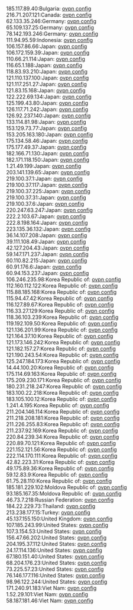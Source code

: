185.117.89.40:Bulgaria: [ovpn config](vpn/185_117_89_40.ovpn)  
216.71.207.121:Canada: [ovpn config](vpn/216_71_207_121.ovpn)  
62.133.35.246:Germany: [ovpn config](vpn/62_133_35_246.ovpn)  
65.109.137.25:Germany: [ovpn config](vpn/65_109_137_25.ovpn)  
78.142.193.246:Germany: [ovpn config](vpn/78_142_193_246.ovpn)  
111.94.95.59:Indonesia: [ovpn config](vpn/111_94_95_59.ovpn)  
106.157.86.66:Japan: [ovpn config](vpn/106_157_86_66.ovpn)  
106.172.159.39:Japan: [ovpn config](vpn/106_172_159_39.ovpn)  
110.66.21.114:Japan: [ovpn config](vpn/110_66_21_114.ovpn)  
116.65.1.188:Japan: [ovpn config](vpn/116_65_1_188.ovpn)  
118.83.93.210:Japan: [ovpn config](vpn/118_83_93_210.ovpn)  
121.110.137.100:Japan: [ovpn config](vpn/121_110_137_100.ovpn)  
121.117.251.27:Japan: [ovpn config](vpn/121_117_251_27.ovpn)  
121.83.15.168:Japan: [ovpn config](vpn/121_83_15_168.ovpn)  
122.222.69.134:Japan: [ovpn config](vpn/122_222_69_134.ovpn)  
125.199.43.80:Japan: [ovpn config](vpn/125_199_43_80.ovpn)  
126.117.71.242:Japan: [ovpn config](vpn/126_117_71_242.ovpn)  
126.92.237.140:Japan: [ovpn config](vpn/126_92_237_140.ovpn)  
133.114.81.98:Japan: [ovpn config](vpn/133_114_81_98.ovpn)  
153.129.73.77:Japan: [ovpn config](vpn/153_129_73_77.ovpn)  
153.205.163.180:Japan: [ovpn config](vpn/153_205_163_180.ovpn)  
175.134.58.46:Japan: [ovpn config](vpn/175_134_58_46.ovpn)  
175.177.49.37:Japan: [ovpn config](vpn/175_177_49_37.ovpn)  
182.166.71.130:Japan: [ovpn config](vpn/182_166_71_130.ovpn)  
182.171.118.150:Japan: [ovpn config](vpn/182_171_118_150.ovpn)  
1.21.49.199:Japan: [ovpn config](vpn/1_21_49_199.ovpn)  
203.141.139.65:Japan: [ovpn config](vpn/203_141_139_65.ovpn)  
219.100.37.1:Japan: [ovpn config](vpn/219_100_37_1.ovpn)  
219.100.37.117:Japan: [ovpn config](vpn/219_100_37_117.ovpn)  
219.100.37.225:Japan: [ovpn config](vpn/219_100_37_225.ovpn)  
219.100.37.31:Japan: [ovpn config](vpn/219_100_37_31.ovpn)  
219.100.37.6:Japan: [ovpn config](vpn/219_100_37_6.ovpn)  
220.247.63.247:Japan: [ovpn config](vpn/220_247_63_247.ovpn)  
222.2.103.67:Japan: [ovpn config](vpn/222_2_103_67.ovpn)  
222.8.198.164:Japan: [ovpn config](vpn/222_8_198_164.ovpn)  
223.135.36.132:Japan: [ovpn config](vpn/223_135_36_132.ovpn)  
36.14.107.208:Japan: [ovpn config](vpn/36_14_107_208.ovpn)  
39.111.108.49:Japan: [ovpn config](vpn/39_111_108_49.ovpn)  
42.127.204.43:Japan: [ovpn config](vpn/42_127_204_43.ovpn)  
59.147.171.237:Japan: [ovpn config](vpn/59_147_171_237.ovpn)  
60.110.82.215:Japan: [ovpn config](vpn/60_110_82_215.ovpn)  
60.91.176.6:Japan: [ovpn config](vpn/60_91_176_6.ovpn)  
60.94.153.237:Japan: [ovpn config](vpn/60_94_153_237.ovpn)  
106.246.235.98:Korea Republic of: [ovpn config](vpn/106_246_235_98.ovpn)  
112.160.112.122:Korea Republic of: [ovpn config](vpn/112_160_112_122.ovpn)  
115.88.185.168:Korea Republic of: [ovpn config](vpn/115_88_185_168.ovpn)  
115.94.47.42:Korea Republic of: [ovpn config](vpn/115_94_47_42.ovpn)  
116.127.89.67:Korea Republic of: [ovpn config](vpn/116_127_89_67.ovpn)  
116.33.27.129:Korea Republic of: [ovpn config](vpn/116_33_27_129.ovpn)  
118.36.103.239:Korea Republic of: [ovpn config](vpn/118_36_103_239.ovpn)  
119.192.109.50:Korea Republic of: [ovpn config](vpn/119_192_109_50.ovpn)  
121.136.201.99:Korea Republic of: [ovpn config](vpn/121_136_201_99.ovpn)  
121.164.37.10:Korea Republic of: [ovpn config](vpn/121_164_37_10.ovpn)  
121.173.146.242:Korea Republic of: [ovpn config](vpn/121_173_146_242.ovpn)  
121.182.157.27:Korea Republic of: [ovpn config](vpn/121_182_157_27.ovpn)  
121.190.243.54:Korea Republic of: [ovpn config](vpn/121_190_243_54.ovpn)  
125.247.184.173:Korea Republic of: [ovpn config](vpn/125_247_184_173.ovpn)  
14.44.100.20:Korea Republic of: [ovpn config](vpn/14_44_100_20.ovpn)  
175.114.69.163:Korea Republic of: [ovpn config](vpn/175_114_69_163.ovpn)  
175.209.230.171:Korea Republic of: [ovpn config](vpn/175_209_230_171.ovpn)  
180.231.218.247:Korea Republic of: [ovpn config](vpn/180_231_218_247.ovpn)  
183.100.22.218:Korea Republic of: [ovpn config](vpn/183_100_22_218.ovpn)  
183.105.100.12:Korea Republic of: [ovpn config](vpn/183_105_100_12.ovpn)  
1.241.4.195:Korea Republic of: [ovpn config](vpn/1_241_4_195.ovpn)  
211.204.146.114:Korea Republic of: [ovpn config](vpn/211_204_146_114.ovpn)  
211.218.208.181:Korea Republic of: [ovpn config](vpn/211_218_208_181.ovpn)  
211.226.255.83:Korea Republic of: [ovpn config](vpn/211_226_255_83.ovpn)  
211.237.92.169:Korea Republic of: [ovpn config](vpn/211_237_92_169.ovpn)  
220.84.239.34:Korea Republic of: [ovpn config](vpn/220_84_239_34.ovpn)  
220.89.70.121:Korea Republic of: [ovpn config](vpn/220_89_70_121.ovpn)  
221.152.121.56:Korea Republic of: [ovpn config](vpn/221_152_121_56.ovpn)  
222.114.170.111:Korea Republic of: [ovpn config](vpn/222_114_170_111.ovpn)  
42.82.223.31:Korea Republic of: [ovpn config](vpn/42_82_223_31.ovpn)  
49.175.89.36:Korea Republic of: [ovpn config](vpn/49_175_89_36.ovpn)  
59.12.83.9:Korea Republic of: [ovpn config](vpn/59_12_83_9.ovpn)  
61.75.28.110:Korea Republic of: [ovpn config](vpn/61_75_28_110.ovpn)  
185.181.229.102:Moldova Republic of: [ovpn config](vpn/185_181_229_102.ovpn)  
93.185.167.35:Moldova Republic of: [ovpn config](vpn/93_185_167_35.ovpn)  
46.73.7.218:Russian Federation: [ovpn config](vpn/46_73_7_218.ovpn)  
184.22.229.73:Thailand: [ovpn config](vpn/184_22_229_73.ovpn)  
213.238.177.15:Turkey: [ovpn config](vpn/213_238_177_15.ovpn)  
45.137.155.150:United Kingdom: [ovpn config](vpn/45_137_155_150.ovpn)  
107.185.243.99:United States: [ovpn config](vpn/107_185_243_99.ovpn)  
107.3.154.53:United States: [ovpn config](vpn/107_3_154_53.ovpn)  
156.47.66.202:United States: [ovpn config](vpn/156_47_66_202.ovpn)  
204.195.37.112:United States: [ovpn config](vpn/204_195_37_112.ovpn)  
24.17.114.136:United States: [ovpn config](vpn/24_17_114_136.ovpn)  
67.180.151.40:United States: [ovpn config](vpn/67_180_151_40.ovpn)  
68.204.176.23:United States: [ovpn config](vpn/68_204_176_23.ovpn)  
73.225.57.23:United States: [ovpn config](vpn/73_225_57_23.ovpn)  
76.146.177.116:United States: [ovpn config](vpn/76_146_177_116.ovpn)  
98.96.122.244:United States: [ovpn config](vpn/98_96_122_244.ovpn)  
171.240.91.183:Viet Nam: [ovpn config](vpn/171_240_91_183.ovpn)  
1.52.29.101:Viet Nam: [ovpn config](vpn/1_52_29_101.ovpn)  
58.187.181.46:Viet Nam: [ovpn config](vpn/58_187_181_46.ovpn)  
